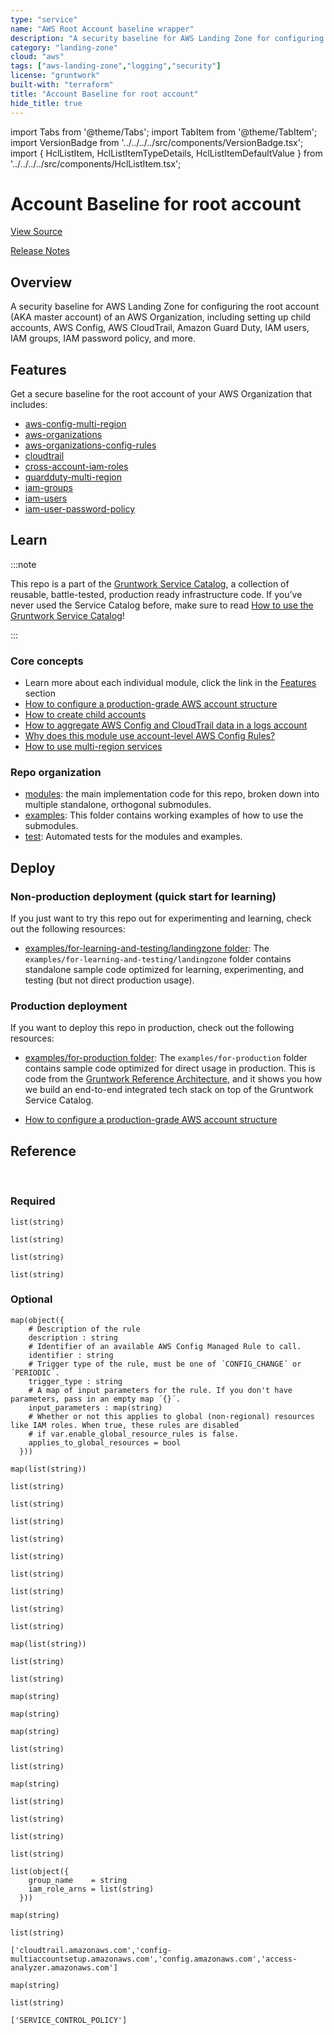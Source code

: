 ```yaml
---
type: "service"
name: "AWS Root Account baseline wrapper"
description: "A security baseline for AWS Landing Zone for configuring the root account (AKA master account) of an AWS Organization, including setting up child accounts, AWS Config, AWS CloudTrail, Amazon Guard Duty, IAM users, IAM groups, IAM password policy, and more."
category: "landing-zone"
cloud: "aws"
tags: ["aws-landing-zone","logging","security"]
license: "gruntwork"
built-with: "terraform"
title: "Account Baseline for root account"
hide_title: true
---
```


import Tabs from '@theme/Tabs';
import TabItem from '@theme/TabItem';
import VersionBadge from '../../../../src/components/VersionBadge.tsx';
import { HclListItem, HclListItemTypeDetails, HclListItemDefaultValue } from '../../../../src/components/HclListItem.tsx';

<VersionBadge version="0.85.0" lastModifiedVersion="0.85.0"/>

# Account Baseline for root account


<a href="https://github.com/gruntwork-io/terraform-aws-service-catalog/tree/master/modules/landingzone/account-baseline-root" className="link-button">View Source</a>

<a href="https://github.com/gruntwork-io/terraform-aws-service-catalog/releases?q=landingzone%2Faccount-baseline-root" className="link-button" title="Release notes for only the service catalog versions which impacted this service.">Release Notes</a>

## Overview

A security baseline for AWS Landing Zone for configuring the root account (AKA master account) of an AWS Organization, including setting up
child accounts, AWS Config, AWS CloudTrail, Amazon Guard Duty, IAM users, IAM groups, IAM password policy, and more.

## Features

Get a secure baseline for the root account of your AWS Organization that includes:

*   [aws-config-multi-region](https://github.com/gruntwork-io/terraform-aws-security/tree/master/modules/aws-config-multi-region)
*   [aws-organizations](https://github.com/gruntwork-io/terraform-aws-security/tree/master/modules/aws-organizations)
*   [aws-organizations-config-rules](https://github.com/gruntwork-io/terraform-aws-security/tree/master/modules/aws-organizations-config-rules)
*   [cloudtrail](https://github.com/gruntwork-io/terraform-aws-security/tree/master/modules/cloudtrail)
*   [cross-account-iam-roles](https://github.com/gruntwork-io/terraform-aws-security/tree/master/modules/cross-account-iam-roles)
*   [guardduty-multi-region](https://github.com/gruntwork-io/terraform-aws-security/tree/master/modules/guardduty-multi-region)
*   [iam-groups](https://github.com/gruntwork-io/terraform-aws-security/tree/master/modules/iam-groups)
*   [iam-users](https://github.com/gruntwork-io/terraform-aws-security/tree/master/modules/iam-users)
*   [iam-user-password-policy](https://github.com/gruntwork-io/terraform-aws-security/tree/master/modules/iam-user-password-policy)

## Learn

:::note

This repo is a part of the [Gruntwork Service Catalog](https://github.com/gruntwork-io/terraform-aws-service-catalog/),
a collection of reusable, battle-tested, production ready infrastructure code.
If you’ve never used the Service Catalog before, make sure to read
[How to use the Gruntwork Service Catalog](https://docs.gruntwork.io/reference/services/intro/overview)!

:::

### Core concepts

*   Learn more about each individual module, click the link in the [Features](#features) section
*   [How to configure a production-grade AWS account structure](https://docs.gruntwork.io/guides/build-it-yourself/landing-zone/)
*   [How to create child accounts](https://github.com/gruntwork-io/terraform-aws-service-catalog/tree/master/core-concepts.md#creating-child-accounts)
*   [How to aggregate AWS Config and CloudTrail data in a logs account](https://github.com/gruntwork-io/terraform-aws-service-catalog/tree/master/core-concepts.md#aggregating-aws-config-and-cloudtrail-data-in-a-logs-account)
*   [Why does this module use account-level AWS Config Rules?](https://github.com/gruntwork-io/terraform-aws-service-catalog/tree/master/core-concepts.md#why-does-this-module-use-account-level-aws-config-rules)
*   [How to use multi-region services](https://github.com/gruntwork-io/terraform-aws-service-catalog/tree/master/core-concepts.md#how-to-use-multi-region-services)

### Repo organization

*   [modules](https://github.com/gruntwork-io/terraform-aws-service-catalog/tree/master/modules): the main implementation code for this repo, broken down into multiple standalone, orthogonal submodules.
*   [examples](https://github.com/gruntwork-io/terraform-aws-service-catalog/tree/master/examples): This folder contains working examples of how to use the submodules.
*   [test](https://github.com/gruntwork-io/terraform-aws-service-catalog/tree/master/test): Automated tests for the modules and examples.

## Deploy

### Non-production deployment (quick start for learning)

If you just want to try this repo out for experimenting and learning, check out the following resources:

*   [examples/for-learning-and-testing/landingzone folder](https://github.com/gruntwork-io/terraform-aws-service-catalog/tree/master/examples/for-learning-and-testing/landingzone): The
    `examples/for-learning-and-testing/landingzone` folder contains standalone sample code optimized for learning,
    experimenting, and testing (but not direct production usage).

### Production deployment

If you want to deploy this repo in production, check out the following resources:

*   [examples/for-production folder](https://github.com/gruntwork-io/terraform-aws-service-catalog/tree/master/examples/for-production): The `examples/for-production` folder contains sample code
    optimized for direct usage in production. This is code from the
    [Gruntwork Reference Architecture](https://gruntwork.io/reference-architecture/), and it shows you how we build an
    end-to-end integrated tech stack on top of the Gruntwork Service Catalog.

*   [How to configure a production-grade AWS account structure](https://docs.gruntwork.io/guides/build-it-yourself/landing-zone/)

## Reference

<Tabs>
<TabItem value="inputs" label="Inputs" default>

<br/>

### Required

<HclListItem name="aws_account_id" description="The AWS Account ID the template should be operated on. This avoids misconfiguration errors caused by environment variables." requirement="required" type="string">
</HclListItem>

<HclListItem name="aws_region" description="The AWS Region to use as the global config recorder and seed region for GuardDuty." requirement="required" type="string">
</HclListItem>

<HclListItem name="child_accounts" description="Map of child accounts to create. The map key is the name of the account and the value is an object containing account configuration variables. See the comments below for what keys and values this object should contain." requirement="required" type="any">
</HclListItem>

<HclListItem name="config_opt_in_regions" description="Creates resources in the specified regions. The best practice is to enable AWS Config in all enabled regions in your AWS account. This variable must NOT be set to null or empty. Otherwise, we won't know which regions to use and authenticate to, and may use some not enabled in your AWS account (e.g., GovCloud, China, etc). To get the list of regions enabled in your AWS account, you can use the AWS CLI: aws ec2 describe-regions." requirement="required" type="list">
<HclListItemTypeDetails>

```hcl
list(string)
```

</HclListItemTypeDetails>
</HclListItem>

<HclListItem name="ebs_opt_in_regions" description="Creates resources in the specified regions. The best practice is to enable EBS Encryption in all enabled regions in your AWS account. This variable must NOT be set to null or empty. Otherwise, we won't know which regions to use and authenticate to, and may use some not enabled in your AWS account (e.g., GovCloud, China, etc). To get the list of regions enabled in your AWS account, you can use the AWS CLI: aws ec2 describe-regions. The value provided for global_recorder_region must be in this list." requirement="required" type="list">
<HclListItemTypeDetails>

```hcl
list(string)
```

</HclListItemTypeDetails>
</HclListItem>

<HclListItem name="guardduty_opt_in_regions" description="Creates resources in the specified regions. The best practice is to enable GuardDuty in all enabled regions in your AWS account. This variable must NOT be set to null or empty. Otherwise, we won't know which regions to use and authenticate to, and may use some not enabled in your AWS account (e.g., GovCloud, China, etc). To get the list of regions enabled in your AWS account, you can use the AWS CLI: aws ec2 describe-regions. The value provided for global_recorder_region must be in this list." requirement="required" type="list">
<HclListItemTypeDetails>

```hcl
list(string)
```

</HclListItemTypeDetails>
</HclListItem>

<HclListItem name="iam_access_analyzer_opt_in_regions" description="Creates resources in the specified regions. The best practice is to enable IAM Access Analyzer in all enabled regions in your AWS account. This variable must NOT be set to null or empty. Otherwise, we won't know which regions to use and authenticate to, and may use some not enabled in your AWS account (e.g., GovCloud, China, etc). To get the list of regions enabled in your AWS account, you can use the AWS CLI: aws ec2 describe-regions. The value provided for global_recorder_region must be in this list." requirement="required" type="list">
<HclListItemTypeDetails>

```hcl
list(string)
```

</HclListItemTypeDetails>
</HclListItem>

<HclListItem name="name_prefix" description="The name used to prefix AWS Config and Cloudtrail resources, including the S3 bucket names and SNS topics used for each." requirement="required" type="string">
</HclListItem>

### Optional

<HclListItem name="additional_config_rules" description="Map of additional managed rules to add. The key is the name of the rule (e.g. ´acm-certificate-expiration-check´) and the value is an object specifying the rule details" requirement="optional" type="map">
<HclListItemTypeDetails>

```hcl
map(object({
    # Description of the rule
    description : string
    # Identifier of an available AWS Config Managed Rule to call.
    identifier : string
    # Trigger type of the rule, must be one of ´CONFIG_CHANGE´ or ´PERIODIC´.
    trigger_type : string
    # A map of input parameters for the rule. If you don't have parameters, pass in an empty map ´{}´.
    input_parameters : map(string)
    # Whether or not this applies to global (non-regional) resources like IAM roles. When true, these rules are disabled
    # if var.enable_global_resource_rules is false.
    applies_to_global_resources = bool
  }))
```

</HclListItemTypeDetails>
<HclListItemDefaultValue defaultValue="{}"/>
</HclListItem>

<HclListItem name="allow_auto_deploy_from_github_actions_for_sources" description="Map of github repositories to the list of branches that are allowed to assume the IAM role. The repository should be encoded as org/repo-name (e.g., gruntwork-io/terrraform-aws-ci). Allows GitHub Actions to assume the auto deploy IAM role using an OpenID Connect Provider for the given repositories. Refer to the docs for github-actions-iam-role for more information. Note that this is mutually exclusive with <a href=#allow_auto_deploy_from_other_account_arns><code>allow_auto_deploy_from_other_account_arns</code></a>. Only used if <a href=#enable_github_actions_access><code>enable_github_actions_access</code></a> is true. " requirement="optional" type="map">
<HclListItemTypeDetails>

```hcl
map(list(string))
```

</HclListItemTypeDetails>
<HclListItemDefaultValue defaultValue="{}"/>
</HclListItem>

<HclListItem name="allow_auto_deploy_from_other_account_arns" description="A list of IAM ARNs from other AWS accounts that will be allowed to assume the auto deploy IAM role that has the permissions in <a href=#auto_deploy_permissions><code>auto_deploy_permissions</code></a>." requirement="optional" type="list">
<HclListItemTypeDetails>

```hcl
list(string)
```

</HclListItemTypeDetails>
<HclListItemDefaultValue defaultValue="[]"/>
</HclListItem>

<HclListItem name="allow_billing_access_from_other_account_arns" description="A list of IAM ARNs from other AWS accounts that will be allowed full (read and write) access to the billing info for this account." requirement="optional" type="list">
<HclListItemTypeDetails>

```hcl
list(string)
```

</HclListItemTypeDetails>
<HclListItemDefaultValue defaultValue="[]"/>
</HclListItem>

<HclListItem name="allow_cloudtrail_access_with_iam" description="If true, an IAM Policy that grants access to CloudTrail will be honored. If false, only the ARNs listed in <a href=#kms_key_user_iam_arns><code>kms_key_user_iam_arns</code></a> will have access to CloudTrail and any IAM Policy grants will be ignored. (true or false)" requirement="optional" type="bool">
<HclListItemDefaultValue defaultValue="true"/>
</HclListItem>

<HclListItem name="allow_dev_access_from_other_account_arns" description="A list of IAM ARNs from other AWS accounts that will be allowed full (read and write) access to the services in this account specified in <a href=#dev_permitted_services><code>dev_permitted_services</code></a>." requirement="optional" type="list">
<HclListItemTypeDetails>

```hcl
list(string)
```

</HclListItemTypeDetails>
<HclListItemDefaultValue defaultValue="[]"/>
</HclListItem>

<HclListItem name="allow_full_access_from_other_account_arns" description="A list of IAM ARNs from other AWS accounts that will be allowed full (read and write) access to this account." requirement="optional" type="list">
<HclListItemTypeDetails>

```hcl
list(string)
```

</HclListItemTypeDetails>
<HclListItemDefaultValue defaultValue="[]"/>
</HclListItem>

<HclListItem name="allow_logs_access_from_other_account_arns" description="A list of IAM ARNs from other AWS accounts that will be allowed read access to the logs in CloudTrail, AWS Config, and CloudWatch for this account. If <a href=#cloudtrail_kms_key_arn><code>cloudtrail_kms_key_arn</code></a> is specified, will also be given permissions to decrypt with the KMS CMK that is used to encrypt CloudTrail logs." requirement="optional" type="list">
<HclListItemTypeDetails>

```hcl
list(string)
```

</HclListItemTypeDetails>
<HclListItemDefaultValue defaultValue="[]"/>
</HclListItem>

<HclListItem name="allow_read_only_access_from_other_account_arns" description="A list of IAM ARNs from other AWS accounts that will be allowed read-only access to this account." requirement="optional" type="list">
<HclListItemTypeDetails>

```hcl
list(string)
```

</HclListItemTypeDetails>
<HclListItemDefaultValue defaultValue="[]"/>
</HclListItem>

<HclListItem name="allow_ssh_grunt_access_from_other_account_arns" description="A list of IAM ARNs from other AWS accounts that will be allowed read access to IAM groups and publish SSH keys. This is used for ssh-grunt." requirement="optional" type="list">
<HclListItemTypeDetails>

```hcl
list(string)
```

</HclListItemTypeDetails>
<HclListItemDefaultValue defaultValue="[]"/>
</HclListItem>

<HclListItem name="allow_support_access_from_other_account_arns" description="A list of IAM ARNs from other AWS accounts that will be allowed access to AWS support for this account." requirement="optional" type="list">
<HclListItemTypeDetails>

```hcl
list(string)
```

</HclListItemTypeDetails>
<HclListItemDefaultValue defaultValue="[]"/>
</HclListItem>

<HclListItem name="auto_deploy_permissions" description="A list of IAM permissions (e.g. ec2:*) that will be added to an IAM Group for doing automated deployments. NOTE: If <a href=#should_create_iam_group_auto_deploy><code>should_create_iam_group_auto_deploy</code></a> is true, the list must have at least one element (e.g. '*')." requirement="optional" type="list">
<HclListItemTypeDetails>

```hcl
list(string)
```

</HclListItemTypeDetails>
<HclListItemDefaultValue defaultValue="[]"/>
</HclListItem>

<HclListItem name="cloudtrail_allow_kms_describe_key_to_external_aws_accounts" description="Whether or not to allow kms:DescribeKey to external AWS accounts with write access to the CloudTrail bucket. This is useful during deployment so that you don't have to pass around the KMS key ARN." requirement="optional" type="bool">
<HclListItemDefaultValue defaultValue="false"/>
</HclListItem>

<HclListItem name="cloudtrail_cloudwatch_logs_group_name" description="Specify the name of the CloudWatch Logs group to publish the CloudTrail logs to. This log group exists in the current account. Set this value to `null` to avoid publishing the trail logs to the logs group. The recommended configuration for CloudTrail is (a) for each child account to aggregate its logs in an S3 bucket in a single central account, such as a logs account and (b) to also store 14 days work of logs in CloudWatch in the child account itself for local debugging." requirement="optional" type="string">
<HclListItemDefaultValue defaultValue="cloudtrail-logs"/>
</HclListItem>

<HclListItem name="cloudtrail_data_logging_enabled" description="If true, logging of data events will be enabled." requirement="optional" type="bool">
<HclListItemDefaultValue defaultValue="false"/>
</HclListItem>

<HclListItem name="cloudtrail_data_logging_include_management_events" description="Specify if you want your event selector to include management events for your trail." requirement="optional" type="bool">
<HclListItemDefaultValue defaultValue="true"/>
</HclListItem>

<HclListItem name="cloudtrail_data_logging_read_write_type" description="Specify if you want your trail to log read-only events, write-only events, or all. Possible values are: ReadOnly, WriteOnly, All." requirement="optional" type="string">
<HclListItemDefaultValue defaultValue="All"/>
</HclListItem>

<HclListItem name="cloudtrail_data_logging_resources" description="Data resources for which to log data events. This should be a map, where each key is a data resource type, and each value is a list of data resource values. Possible values for data resource types are: AWS::S3::Object, AWS::Lambda::Function and AWS::DynamoDB::Table. See the 'data_resource' block within the 'event_selector' block of the 'aws_cloudtrail' resource for context: https://registry.terraform.io/providers/hashicorp/aws/latest/docs/resources/cloudtrail#data_resource." requirement="optional" type="map">
<HclListItemTypeDetails>

```hcl
map(list(string))
```

</HclListItemTypeDetails>
<HclListItemDefaultValue defaultValue="{}"/>
</HclListItem>

<HclListItem name="cloudtrail_enable_key_rotation" description="Whether or not to enable automatic annual rotation of the KMS key. Defaults to true." requirement="optional" type="bool">
<HclListItemDefaultValue defaultValue="true"/>
</HclListItem>

<HclListItem name="cloudtrail_force_destroy" description="If set to true, when you run 'terraform destroy', delete all objects from the bucket so that the bucket can be destroyed without error. Warning: these objects are not recoverable so only use this if you're absolutely sure you want to permanently delete everything!" requirement="optional" type="bool">
<HclListItemDefaultValue defaultValue="false"/>
</HclListItem>

<HclListItem name="cloudtrail_is_organization_trail" description="Specifies whether the trail is an AWS Organizations trail. Organization trails log events for the root account and all member accounts. Can only be created in the organization root account. (true or false)" requirement="optional" type="bool">
<HclListItemDefaultValue defaultValue="false"/>
</HclListItem>

<HclListItem name="cloudtrail_kms_key_administrator_iam_arns" description="All CloudTrail Logs will be encrypted with a KMS Key (a Customer Master Key) that governs access to write API calls older than 7 days and all read API calls. The IAM Users specified in this list will have rights to change who can access this extended log data. Note that if you specify a logs account (by setting is_logs_account = true on one of the accounts in <a href=#child_accounts><code>child_accounts</code></a>), the KMS CMK will be created in that account, and the root of that account will automatically be made an admin of the CMK." requirement="optional" type="list">
<HclListItemTypeDetails>

```hcl
list(string)
```

</HclListItemTypeDetails>
<HclListItemDefaultValue defaultValue="[]"/>
</HclListItem>

<HclListItem name="cloudtrail_kms_key_arn" description="All CloudTrail Logs will be encrypted with a KMS CMK (Customer Master Key) that governs access to write API calls older than 7 days and all read API calls. If that CMK already exists, set this to the ARN of that CMK. Otherwise, set this to null, and a new CMK will be created. If you set is_logs_account to true on one of the accounts in <a href=#child_accounts><code>child_accounts</code></a>, the KMS CMK will be created in that account (this is the recommended approach!)." requirement="optional" type="string">
<HclListItemDefaultValue defaultValue="null"/>
</HclListItem>

<HclListItem name="cloudtrail_kms_key_arn_is_alias" description="If the kms_key_arn provided is an alias or alias ARN, then this must be set to true so that the module will exchange the alias for a CMK ARN. Setting this to true and using aliases requires <a href=#cloudtrail_allow_kms_describe_key_to_external_aws_accounts><code>cloudtrail_allow_kms_describe_key_to_external_aws_accounts</code></a> to also be true for multi-account scenarios." requirement="optional" type="bool">
<HclListItemDefaultValue defaultValue="false"/>
</HclListItem>

<HclListItem name="cloudtrail_kms_key_user_iam_arns" description="All CloudTrail Logs will be encrypted with a KMS Key (a Customer Master Key) that governs access to write API calls older than 7 days and all read API calls. The IAM Users specified in this list will have read-only access to this extended log data." requirement="optional" type="list">
<HclListItemTypeDetails>

```hcl
list(string)
```

</HclListItemTypeDetails>
<HclListItemDefaultValue defaultValue="[]"/>
</HclListItem>

<HclListItem name="cloudtrail_num_days_after_which_archive_log_data" description="After this number of days, log files should be transitioned from S3 to Glacier. Enter 0 to never archive log data." requirement="optional" type="number">
<HclListItemDefaultValue defaultValue="30"/>
</HclListItem>

<HclListItem name="cloudtrail_num_days_after_which_delete_log_data" description="After this number of days, log files should be deleted from S3. Enter 0 to never delete log data." requirement="optional" type="number">
<HclListItemDefaultValue defaultValue="365"/>
</HclListItem>

<HclListItem name="cloudtrail_num_days_to_retain_cloudwatch_logs" description="After this number of days, logs stored in CloudWatch will be deleted. Possible values are: 1, 3, 5, 7, 14, 30, 60, 90, 120, 150, 180, 365, 400, 545, 731, 1827, 3653, and 0 (default). When set to 0, logs will be retained indefinitely." requirement="optional" type="number">
<HclListItemDefaultValue defaultValue="0"/>
</HclListItem>

<HclListItem name="cloudtrail_organization_id" description="The ID of the organization. Required only if an organization wide CloudTrail is being setup and `create_organization` is set to false. The organization ID is required to ensure that the entire organization is whitelisted in the CloudTrail bucket write policy." requirement="optional" type="string">
<HclListItemDefaultValue defaultValue="null"/>
</HclListItem>

<HclListItem name="cloudtrail_s3_bucket_name" description="The name of the S3 Bucket where CloudTrail logs will be stored. This could be a bucket in this AWS account or the name of a bucket in another AWS account where CloudTrail logs should be sent. If you set is_logs_account on one of the accounts in <a href=#child_accounts><code>child_accounts</code></a>, the S3 bucket will be created in that account (this is the recommended approach!)." requirement="optional" type="string">
<HclListItemDefaultValue defaultValue="null"/>
</HclListItem>

<HclListItem name="cloudtrail_s3_mfa_delete" description="Enable MFA delete for either 'Change the versioning state of your bucket' or 'Permanently delete an object version'. This setting only applies to the bucket used to storage Cloudtrail data. This cannot be used to toggle this setting but is available to allow managed buckets to reflect the state in AWS.  For instructions on how to enable MFA Delete, check out the README from the terraform-aws-security/private-s3-bucket module." requirement="optional" type="bool">
<HclListItemDefaultValue defaultValue="false"/>
</HclListItem>

<HclListItem name="cloudtrail_should_create_s3_bucket" description="If true, create an S3 bucket of name <a href=#cloudtrail_s3_bucket_name><code>cloudtrail_s3_bucket_name</code></a> for CloudTrail logs, either in the logs account—the account in <a href=#child_accounts><code>child_accounts</code></a> that has is_logs_account set to true (this is the recommended approach!)—or in this account if none of the child accounts are marked as a logs account. If false, assume <a href=#cloudtrail_s3_bucket_name><code>cloudtrail_s3_bucket_name</code></a> is an S3 bucket that already exists. We recommend setting this to true and setting is_logs_account to true on one of the accounts in <a href=#child_accounts><code>child_accounts</code></a> to use that account as a logs account where you aggregate all your CloudTrail data. In case you want to disable the CloudTrail module and the S3 bucket, you need to set both <a href=#enable_cloudtrail><code>enable_cloudtrail</code></a> and cloudtrail_should_create_s3_bucket to false." requirement="optional" type="bool">
<HclListItemDefaultValue defaultValue="true"/>
</HclListItem>

<HclListItem name="cloudtrail_tags" description="Tags to apply to the CloudTrail resources." requirement="optional" type="map">
<HclListItemTypeDetails>

```hcl
map(string)
```

</HclListItemTypeDetails>
<HclListItemDefaultValue defaultValue="{}"/>
</HclListItem>

<HclListItem name="config_aggregate_config_data_in_external_account" description="Set to true to send the AWS Config data to another account (e.g., a logs account) for aggregation purposes. You must set the ID of that other account via the config_central_account_id variable. Note that if one of the accounts in <a href=#child_accounts><code>child_accounts</code></a> has is_logs_account set to true (this is the approach we recommended!), this variable will be assumed to be true, so you don't have to pass any value for it.  This redundant variable has to exist because Terraform does not allow computed data in count and for_each parameters and <a href=#config_central_account_id><code>config_central_account_id</code></a> may be computed if its the ID of a newly-created AWS account." requirement="optional" type="bool">
<HclListItemDefaultValue defaultValue="false"/>
</HclListItem>

<HclListItem name="config_central_account_id" description="If the S3 bucket and SNS topics used for AWS Config live in a different AWS account, set this variable to the ID of that account. If the S3 bucket and SNS topics live in this account, set this variable to an empty string. Note that if one of the accounts in <a href=#child_accounts><code>child_accounts</code></a> has is_logs_account set to true (this is the approach we recommended!), that account's ID will be used automatically, and you can leave this variable null." requirement="optional" type="string">
<HclListItemDefaultValue defaultValue=""/>
</HclListItem>

<HclListItem name="config_create_account_rules" description="Set to true to create account-level AWS Config rules directly in this account. Set false to create org-level rules that apply to this account and all child accounts. We recommend setting this to true to use account-level rules because org-level rules create a chicken-and-egg problem with creating new accounts (see this module's README for details)." requirement="optional" type="bool">
<HclListItemDefaultValue defaultValue="true"/>
</HclListItem>

<HclListItem name="config_delivery_channel_kms_key_arn" description="Optional KMS key to use for encrypting S3 objects on the AWS Config delivery channel for an externally managed S3 bucket. This must belong to the same region as the destination S3 bucket. If null, AWS Config will default to encrypting the delivered data with AES-256 encryption. Only used if <a href=#should_create_s3_bucket><code>should_create_s3_bucket</code></a> is false - otherwise, <a href=#config_s3_bucket_kms_key_arn><code>config_s3_bucket_kms_key_arn</code></a> is used." requirement="optional" type="string">
<HclListItemDefaultValue defaultValue="null"/>
</HclListItem>

<HclListItem name="config_force_destroy" description="If set to true, when you run 'terraform destroy', delete all objects from the bucket so that the bucket can be destroyed without error. Warning: these objects are not recoverable so only use this if you're absolutely sure you want to permanently delete everything!" requirement="optional" type="bool">
<HclListItemDefaultValue defaultValue="false"/>
</HclListItem>

<HclListItem name="config_num_days_after_which_archive_log_data" description="After this number of days, log files should be transitioned from S3 to Glacier. Enter 0 to never archive log data." requirement="optional" type="number">
<HclListItemDefaultValue defaultValue="365"/>
</HclListItem>

<HclListItem name="config_num_days_after_which_delete_log_data" description="After this number of days, log files should be deleted from S3. Enter 0 to never delete log data." requirement="optional" type="number">
<HclListItemDefaultValue defaultValue="730"/>
</HclListItem>

<HclListItem name="config_s3_bucket_kms_key_arn" description="Optional KMS key (in logs account) to use for encrypting S3 objects on the AWS Config bucket, when the S3 bucket is created within this module (<a href=#config_should_create_s3_bucket><code>config_should_create_s3_bucket</code></a> is true). For encrypting S3 objects on delivery for an externally managed S3 bucket, refer to the <a href=#config_delivery_channel_kms_key_arn><code>config_delivery_channel_kms_key_arn</code></a> input variable. If null, data in S3 will be encrypted using the default aws/s3 key. If provided, the key policy of the provided key must permit the IAM role used by AWS Config. See https://docs.aws.amazon.com/sns/latest/dg/sns-key-management.html. Note that the KMS key must reside in the global recorder region (as configured by <a href=#aws_region><code>aws_region</code></a>)." requirement="optional" type="string">
<HclListItemDefaultValue defaultValue="null"/>
</HclListItem>

<HclListItem name="config_s3_bucket_name" description="The name of the S3 Bucket where Config items will be stored. This could be a bucket in this AWS account or the name of a bucket in another AWS account where Config items should be sent. If you set is_logs_account to true on one of the accounts in <a href=#child_accounts><code>child_accounts</code></a>, the S3 bucket will be created in that account (this is the recommended approach!)." requirement="optional" type="string">
<HclListItemDefaultValue defaultValue="null"/>
</HclListItem>

<HclListItem name="config_s3_mfa_delete" description="Enable MFA delete for either 'Change the versioning state of your bucket' or 'Permanently delete an object version'. This setting only applies to the bucket used to storage AWS Config data. This cannot be used to toggle this setting but is available to allow managed buckets to reflect the state in AWS. For instructions on how to enable MFA Delete, check out the README from the terraform-aws-security/private-s3-bucket module." requirement="optional" type="bool">
<HclListItemDefaultValue defaultValue="false"/>
</HclListItem>

<HclListItem name="config_should_create_s3_bucket" description="If true, create an S3 bucket of name <a href=#config_s3_bucket_name><code>config_s3_bucket_name</code></a> for AWS Config data, either in the logs account—the account in <a href=#child_accounts><code>child_accounts</code></a> that has is_logs_account set to true (this is the recommended approach!)—or in this account if none of the child accounts are marked as a logs account. If false, assume <a href=#config_s3_bucket_name><code>config_s3_bucket_name</code></a> is an S3 bucket that already exists. We recommend setting this to true and setting is_logs_account to true on one of the accounts in <a href=#child_accounts><code>child_accounts</code></a> to use that account as a logs account where you aggregate all your AWS Config data. In case you want to disable the AWS Config module and the S3 bucket, you need to set both <a href=#enable_config><code>enable_config</code></a> and config_should_create_s3_bucket to false." requirement="optional" type="bool">
<HclListItemDefaultValue defaultValue="true"/>
</HclListItem>

<HclListItem name="config_should_create_sns_topic" description="Set to true to create an SNS topic in this account for sending AWS Config notifications. Set to false to assume the topic specified in <a href=#config_sns_topic_name><code>config_sns_topic_name</code></a> already exists in another AWS account (e.g the logs account)." requirement="optional" type="bool">
<HclListItemDefaultValue defaultValue="false"/>
</HclListItem>

<HclListItem name="config_sns_topic_kms_key_region_map" description="Optional KMS key to use for each region for configuring default encryption for the SNS topic (encoded as a map from region - e.g. us-east-1 - to ARN of KMS key). If null or the region key is missing, encryption will not be configured for the SNS topic in that region." requirement="optional" type="map">
<HclListItemTypeDetails>

```hcl
map(string)
```

</HclListItemTypeDetails>
<HclListItemDefaultValue defaultValue="null"/>
</HclListItem>

<HclListItem name="config_sns_topic_name" description="The name of the SNS Topic in where AWS Config notifications will be sent. Can be in the same account or in another account." requirement="optional" type="string">
<HclListItemDefaultValue defaultValue="ConfigTopic"/>
</HclListItem>

<HclListItem name="config_tags" description="A map of tags to apply to the S3 Bucket. The key is the tag name and the value is the tag value." requirement="optional" type="map">
<HclListItemTypeDetails>

```hcl
map(string)
```

</HclListItemTypeDetails>
<HclListItemDefaultValue defaultValue="{}"/>
</HclListItem>

<HclListItem name="configrules_excluded_accounts" description="List of AWS account identifiers to exclude from org-level Config rules. Only used if <a href=#config_create_account_rules><code>config_create_account_rules</code></a> is false (not recommended)." requirement="optional" type="list">
<HclListItemTypeDetails>

```hcl
list(string)
```

</HclListItemTypeDetails>
<HclListItemDefaultValue defaultValue="[]"/>
</HclListItem>

<HclListItem name="configrules_maximum_execution_frequency" description="The maximum frequency with which AWS Config runs evaluations for the ´PERIODIC´ rules. See https://www.terraform.io/docs/providers/aws/r/config_organization_managed_rule.html#maximum_execution_frequency" requirement="optional" type="string">
<HclListItemDefaultValue defaultValue="TwentyFour_Hours"/>
</HclListItem>

<HclListItem name="create_organization" description="Set to true to create/configure AWS Organizations for the first time in this account. If you already configured AWS Organizations in your account, set this to false; alternatively, you could set it to true and run 'terraform import' to import you existing Organization." requirement="optional" type="bool">
<HclListItemDefaultValue defaultValue="true"/>
</HclListItem>

<HclListItem name="cross_account_access_all_group_name" description="The name of the IAM group that will grant access to all external AWS accounts in <a href=#iam_groups_for_cross_account_access><code>iam_groups_for_cross_account_access</code></a>." requirement="optional" type="string">
<HclListItemDefaultValue defaultValue="_all-accounts"/>
</HclListItem>

<HclListItem name="dev_permitted_services" description="A list of AWS services for which the developers from the accounts in <a href=#allow_dev_access_from_other_account_arns><code>allow_dev_access_from_other_account_arns</code></a> will receive full permissions. See https://goo.gl/ZyoHlz to find the IAM Service name. For example, to grant developers access only to EC2 and Amazon Machine Learning, use the value ['ec2','machinelearning']. Do NOT add iam to the list of services, or that will grant Developers de facto admin access." requirement="optional" type="list">
<HclListItemTypeDetails>

```hcl
list(string)
```

</HclListItemTypeDetails>
<HclListItemDefaultValue defaultValue="[]"/>
</HclListItem>

<HclListItem name="ebs_enable_encryption" description="If set to true (default), all new EBS volumes will have encryption enabled by default" requirement="optional" type="bool">
<HclListItemDefaultValue defaultValue="true"/>
</HclListItem>

<HclListItem name="ebs_kms_key_arns" description="Optional map of region names to KMS keys to use for EBS volume encryption when <a href=#ebs_use_existing_kms_keys><code>ebs_use_existing_kms_keys</code></a> is enabled." requirement="optional" type="map">
<HclListItemTypeDetails>

```hcl
map(string)
```

</HclListItemTypeDetails>
<HclListItemDefaultValue defaultValue="{}"/>
</HclListItem>

<HclListItem name="ebs_use_existing_kms_keys" description="If set to true, the KMS Customer Managed Keys (CMK) specified in <a href=#ebs_kms_key_arns><code>ebs_kms_key_arns</code></a> will be set as the default for EBS encryption. When false (default), the AWS-managed aws/ebs key will be used." requirement="optional" type="bool">
<HclListItemDefaultValue defaultValue="false"/>
</HclListItem>

<HclListItem name="enable_cloudtrail" description="Set to true to enable CloudTrail in the root account. Set to false to disable CloudTrail (note: all other CloudTrail variables will be ignored). In case you want to disable the CloudTrail module and the S3 bucket, you need to set both <a href=#enable_cloudtrail><code>enable_cloudtrail</code></a> and cloudtrail_should_create_s3_bucket to false." requirement="optional" type="bool">
<HclListItemDefaultValue defaultValue="true"/>
</HclListItem>

<HclListItem name="enable_cloudtrail_s3_server_access_logging" description="Enables S3 server access logging which sends detailed records for the requests that are made to the bucket. Defaults to false." requirement="optional" type="bool">
<HclListItemDefaultValue defaultValue="false"/>
</HclListItem>

<HclListItem name="enable_config" description="Set to true to enable AWS Config in the root account. Set to false to disable AWS Config (note: all other AWS config variables will be ignored). In case you want to disable the CloudTrail module and the S3 bucket, you need to set both <a href=#enable_cloudtrail><code>enable_cloudtrail</code></a> and cloudtrail_should_create_s3_bucket to false." requirement="optional" type="bool">
<HclListItemDefaultValue defaultValue="true"/>
</HclListItem>

<HclListItem name="enable_encrypted_volumes" description="Checks whether the EBS volumes that are in an attached state are encrypted." requirement="optional" type="bool">
<HclListItemDefaultValue defaultValue="true"/>
</HclListItem>

<HclListItem name="enable_github_actions_access" description="When true, create an Open ID Connect Provider that GitHub actions can use to assume IAM roles in the account. Refer to https://docs.github.com/en/actions/deployment/security-hardening-your-deployments/configuring-openid-connect-in-amazon-web-services for more information." requirement="optional" type="bool">
<HclListItemDefaultValue defaultValue="false"/>
</HclListItem>

<HclListItem name="enable_iam_access_analyzer" description="A feature flag to enable or disable this module." requirement="optional" type="bool">
<HclListItemDefaultValue defaultValue="false"/>
</HclListItem>

<HclListItem name="enable_iam_cross_account_roles" description="A feature flag to enable or disable this module." requirement="optional" type="bool">
<HclListItemDefaultValue defaultValue="true"/>
</HclListItem>

<HclListItem name="enable_iam_groups" description="A feature flag to enable or disable this module." requirement="optional" type="bool">
<HclListItemDefaultValue defaultValue="true"/>
</HclListItem>

<HclListItem name="enable_iam_password_policy" description="Checks whether the account password policy for IAM users meets the specified requirements." requirement="optional" type="bool">
<HclListItemDefaultValue defaultValue="true"/>
</HclListItem>

<HclListItem name="enable_insecure_sg_rules" description="Checks whether the security group with 0.0.0.0/0 of any Amazon Virtual Private Cloud (Amazon VPC) allows only specific inbound TCP or UDP traffic." requirement="optional" type="bool">
<HclListItemDefaultValue defaultValue="true"/>
</HclListItem>

<HclListItem name="enable_rds_storage_encrypted" description="Checks whether storage encryption is enabled for your RDS DB instances." requirement="optional" type="bool">
<HclListItemDefaultValue defaultValue="true"/>
</HclListItem>

<HclListItem name="enable_root_account_mfa" description="Checks whether users of your AWS account require a multi-factor authentication (MFA) device to sign in with root credentials." requirement="optional" type="bool">
<HclListItemDefaultValue defaultValue="true"/>
</HclListItem>

<HclListItem name="enable_s3_bucket_public_read_prohibited" description="Checks that your Amazon S3 buckets do not allow public read access." requirement="optional" type="bool">
<HclListItemDefaultValue defaultValue="true"/>
</HclListItem>

<HclListItem name="enable_s3_bucket_public_write_prohibited" description="Checks that your Amazon S3 buckets do not allow public write access." requirement="optional" type="bool">
<HclListItemDefaultValue defaultValue="true"/>
</HclListItem>

<HclListItem name="encrypted_volumes_kms_id" description="ID or ARN of the KMS key that is used to encrypt the volume. Used for configuring the encrypted volumes config rule." requirement="optional" type="string">
<HclListItemDefaultValue defaultValue="null"/>
</HclListItem>

<HclListItem name="force_destroy_users" description="When destroying this user, destroy even if it has non-Terraform-managed IAM access keys, login profile, or MFA devices. Without force_destroy a user with non-Terraform-managed access keys and login profile will fail to be destroyed." requirement="optional" type="bool">
<HclListItemDefaultValue defaultValue="false"/>
</HclListItem>

<HclListItem name="github_actions_openid_connect_provider_thumbprint_list" description="When set, use the statically provided hardcoded list of thumbprints rather than looking it up dynamically. This is useful if you want to trade reliability of the OpenID Connect Provider across certificate renewals with a static list that is obtained using a trustworthy mechanism, to mitigate potential damage from a domain hijacking attack on GitHub domains." requirement="optional" type="list">
<HclListItemTypeDetails>

```hcl
list(string)
```

</HclListItemTypeDetails>
<HclListItemDefaultValue defaultValue="null"/>
</HclListItem>

<HclListItem name="guardduty_cloudwatch_event_rule_name" description="Name of the Cloudwatch event rules." requirement="optional" type="string">
<HclListItemDefaultValue defaultValue="guardduty-finding-events"/>
</HclListItem>

<HclListItem name="guardduty_finding_publishing_frequency" description="Specifies the frequency of notifications sent for subsequent finding occurrences. If the detector is a GuardDuty member account, the value is determined by the GuardDuty master account and cannot be modified, otherwise defaults to SIX_HOURS. For standalone and GuardDuty master accounts, it must be configured in Terraform to enable drift detection. Valid values for standalone and master accounts: FIFTEEN_MINUTES, ONE_HOUR, SIX_HOURS." requirement="optional" type="string">
<HclListItemDefaultValue defaultValue="null"/>
</HclListItem>

<HclListItem name="guardduty_findings_sns_topic_name" description="Specifies a name for the created SNS topics where findings are published. publish_findings_to_sns must be set to true." requirement="optional" type="string">
<HclListItemDefaultValue defaultValue="guardduty-findings"/>
</HclListItem>

<HclListItem name="guardduty_publish_findings_to_sns" description="Send GuardDuty findings to SNS topics specified by findings_sns_topic_name." requirement="optional" type="bool">
<HclListItemDefaultValue defaultValue="false"/>
</HclListItem>

<HclListItem name="iam_access_analyzer_name" description="The name of the IAM Access Analyzer module" requirement="optional" type="string">
<HclListItemDefaultValue defaultValue="baseline_root-iam_access_analyzer"/>
</HclListItem>

<HclListItem name="iam_access_analyzer_type" description="If set to ORGANIZATION, the analyzer will be scanning the current organization and any policies that refer to linked resources such as S3, IAM, Lambda and SQS policies." requirement="optional" type="string">
<HclListItemDefaultValue defaultValue="ORGANIZATION"/>
</HclListItem>

<HclListItem name="iam_group_developers_permitted_services" description="A list of AWS services for which the developers IAM Group will receive full permissions. See https://goo.gl/ZyoHlz to find the IAM Service name. For example, to grant developers access only to EC2 and Amazon Machine Learning, use the value ['ec2','machinelearning']. Do NOT add iam to the list of services, or that will grant Developers de facto admin access. If you need to grant iam privileges, just grant the user Full Access." requirement="optional" type="list">
<HclListItemTypeDetails>

```hcl
list(string)
```

</HclListItemTypeDetails>
<HclListItemDefaultValue defaultValue="[]"/>
</HclListItem>

<HclListItem name="iam_group_names_ssh_grunt_sudo_users" description="The list of names to be used for the IAM Group that enables its members to SSH as a sudo user into any server configured with the ssh-grunt Gruntwork module. Pass in multiple to configure multiple different IAM groups to control different groupings of access at the server level. Pass in empty list to disable creation of the IAM groups." requirement="optional" type="list">
<HclListItemTypeDetails>

```hcl
list(string)
```

</HclListItemTypeDetails>
<HclListItemDefaultValue defaultValue="[]"/>
</HclListItem>

<HclListItem name="iam_group_names_ssh_grunt_users" description="The name to be used for the IAM Group that enables its members to SSH as a non-sudo user into any server configured with the ssh-grunt Gruntwork module. Pass in multiple to configure multiple different IAM groups to control different groupings of access at the server level. Pass in empty list to disable creation of the IAM groups." requirement="optional" type="list">
<HclListItemTypeDetails>

```hcl
list(string)
```

</HclListItemTypeDetails>
<HclListItemDefaultValue defaultValue="[]"/>
</HclListItem>

<HclListItem name="iam_groups_for_cross_account_access" description="This variable is used to create groups that allow IAM users to assume roles in your other AWS accounts. It should be a list of objects, where each object has the fields 'group_name', which will be used as the name of the IAM group, and 'iam_role_arns', which is a list of ARNs of IAM Roles that you can assume when part of that group. For each entry in the list of objects, we will create an IAM group that allows users to assume the given IAM role(s) in the other AWS account. This allows you to define all your IAM users in one account (e.g. the users account) and to grant them access to certain IAM roles in other accounts (e.g. the stage, prod, audit accounts)." requirement="optional" type="list">
<HclListItemTypeDetails>

```hcl
list(object({
    group_name    = string
    iam_role_arns = list(string)
  }))
```

</HclListItemTypeDetails>
<HclListItemDefaultValue defaultValue="[]"/>
</HclListItem>

<HclListItem name="iam_password_policy_allow_users_to_change_password" description="Allow users to change their own password." requirement="optional" type="bool">
<HclListItemDefaultValue defaultValue="true"/>
</HclListItem>

<HclListItem name="iam_password_policy_hard_expiry" description="Password expiration requires administrator reset." requirement="optional" type="bool">
<HclListItemDefaultValue defaultValue="true"/>
</HclListItem>

<HclListItem name="iam_password_policy_max_password_age" description="Number of days before password expiration." requirement="optional" type="number">
<HclListItemDefaultValue defaultValue="30"/>
</HclListItem>

<HclListItem name="iam_password_policy_minimum_password_length" description="Password minimum length." requirement="optional" type="number">
<HclListItemDefaultValue defaultValue="16"/>
</HclListItem>

<HclListItem name="iam_password_policy_password_reuse_prevention" description="Number of passwords before allowing reuse." requirement="optional" type="number">
<HclListItemDefaultValue defaultValue="5"/>
</HclListItem>

<HclListItem name="iam_password_policy_require_lowercase_characters" description="Require at least one lowercase character in password." requirement="optional" type="bool">
<HclListItemDefaultValue defaultValue="true"/>
</HclListItem>

<HclListItem name="iam_password_policy_require_numbers" description="Require at least one number in password." requirement="optional" type="bool">
<HclListItemDefaultValue defaultValue="true"/>
</HclListItem>

<HclListItem name="iam_password_policy_require_symbols" description="Require at least one symbol in password." requirement="optional" type="bool">
<HclListItemDefaultValue defaultValue="true"/>
</HclListItem>

<HclListItem name="iam_password_policy_require_uppercase_characters" description="Require at least one uppercase character in password." requirement="optional" type="bool">
<HclListItemDefaultValue defaultValue="true"/>
</HclListItem>

<HclListItem name="iam_role_tags" description="The tags to apply to all the IAM role resources." requirement="optional" type="map">
<HclListItemTypeDetails>

```hcl
map(string)
```

</HclListItemTypeDetails>
<HclListItemDefaultValue defaultValue="{}"/>
</HclListItem>

<HclListItem name="insecure_sg_rules_authorized_tcp_ports" description="Comma-separated list of TCP ports authorized to be open to 0.0.0.0/0. Ranges are defined by a dash; for example, '443,1020-1025'." requirement="optional" type="string">
<HclListItemDefaultValue defaultValue="443"/>
</HclListItem>

<HclListItem name="insecure_sg_rules_authorized_udp_ports" description="Comma-separated list of UDP ports authorized to be open to 0.0.0.0/0. Ranges are defined by a dash; for example, '500,1020-1025'." requirement="optional" type="string">
<HclListItemDefaultValue defaultValue="null"/>
</HclListItem>

<HclListItem name="is_multi_region_trail" description="Specifies whether CloudTrail will log only API calls in the current region or in all regions. (true or false)" requirement="optional" type="bool">
<HclListItemDefaultValue defaultValue="true"/>
</HclListItem>

<HclListItem name="organizations_aws_service_access_principals" description="List of AWS service principal names for which you want to enable integration with your organization. Must have `organizations_feature_set` set to ALL. See https://docs.aws.amazon.com/organizations/latest/userguide/orgs_integrate_services.html" requirement="optional" type="list">
<HclListItemTypeDetails>

```hcl
list(string)
```

</HclListItemTypeDetails>
<HclListItemDefaultValue>

```hcl
['cloudtrail.amazonaws.com','config-multiaccountsetup.amazonaws.com','config.amazonaws.com','access-analyzer.amazonaws.com']
```

</HclListItemDefaultValue>
</HclListItem>

<HclListItem name="organizations_default_iam_user_access_to_billing" description="If set to ALLOW, the new account enables IAM users to access account billing information if they have the required permissions. If set to DENY, then only the root user of the new account can access account billing information." requirement="optional" type="string">
<HclListItemDefaultValue defaultValue="ALLOW"/>
</HclListItem>

<HclListItem name="organizations_default_role_name" description="The name of an IAM role that Organizations automatically preconfigures in the new member account. This role trusts the master account, allowing users in the master account to assume the role, as permitted by the master account administrator." requirement="optional" type="string">
<HclListItemDefaultValue defaultValue="OrganizationAccountAccessRole"/>
</HclListItem>

<HclListItem name="organizations_default_tags" description="Default tags to add to accounts. Will be appended to ´child_account.*.tags´" requirement="optional" type="map">
<HclListItemTypeDetails>

```hcl
map(string)
```

</HclListItemTypeDetails>
<HclListItemDefaultValue defaultValue="{}"/>
</HclListItem>

<HclListItem name="organizations_enabled_policy_types" description="List of Organizations policy types to enable in the Organization Root. See https://docs.aws.amazon.com/organizations/latest/APIReference/API_EnablePolicyType.html" requirement="optional" type="list">
<HclListItemTypeDetails>

```hcl
list(string)
```

</HclListItemTypeDetails>
<HclListItemDefaultValue>

```hcl
['SERVICE_CONTROL_POLICY']
```

</HclListItemDefaultValue>
</HclListItem>

<HclListItem name="organizations_feature_set" description="Specify `ALL` or `CONSOLIDATED_BILLING`." requirement="optional" type="string">
<HclListItemDefaultValue defaultValue="ALL"/>
</HclListItem>

<HclListItem name="password_reset_required" description="Force the user to reset their password on initial login. Only used for users with create_login_profile set to true." requirement="optional" type="bool">
<HclListItemDefaultValue defaultValue="true"/>
</HclListItem>

<HclListItem name="rds_storage_encrypted_kms_id" description="KMS key ID or ARN used to encrypt the storage. Used for configuring the RDS storage encryption config rule." requirement="optional" type="string">
<HclListItemDefaultValue defaultValue="null"/>
</HclListItem>

<HclListItem name="should_create_iam_group_auto_deploy" description="Should we create the IAM Group for auto-deploy? Allows automated deployment by granting the permissions specified in <a href=#auto_deploy_permissions><code>auto_deploy_permissions</code></a>. (true or false)" requirement="optional" type="bool">
<HclListItemDefaultValue defaultValue="false"/>
</HclListItem>

<HclListItem name="should_create_iam_group_billing" description="Should we create the IAM Group for billing? Allows read-write access to billing features only. (true or false)" requirement="optional" type="bool">
<HclListItemDefaultValue defaultValue="true"/>
</HclListItem>

<HclListItem name="should_create_iam_group_developers" description="Should we create the IAM Group for developers? The permissions of that group are specified via <a href=#iam_group_developers_permitted_services><code>iam_group_developers_permitted_services</code></a>. (true or false)" requirement="optional" type="bool">
<HclListItemDefaultValue defaultValue="false"/>
</HclListItem>

<HclListItem name="should_create_iam_group_full_access" description="Should we create the IAM Group for full access? Allows full access to all AWS resources. (true or false)" requirement="optional" type="bool">
<HclListItemDefaultValue defaultValue="true"/>
</HclListItem>

<HclListItem name="should_create_iam_group_houston_cli_users" description="Should we create the IAM Group for houston CLI users? Allows users to use the houston CLI for managing and deploying services." requirement="optional" type="bool">
<HclListItemDefaultValue defaultValue="false"/>
</HclListItem>

<HclListItem name="should_create_iam_group_logs" description="Should we create the IAM Group for logs? Allows read access to logs in CloudTrail, AWS Config, and CloudWatch. If <a href=#cloudtrail_kms_key_arn><code>cloudtrail_kms_key_arn</code></a> is specified, will also be given permissions to decrypt with the KMS CMK that is used to encrypt CloudTrail logs. (true or false)" requirement="optional" type="bool">
<HclListItemDefaultValue defaultValue="false"/>
</HclListItem>

<HclListItem name="should_create_iam_group_read_only" description="Should we create the IAM Group for read-only? Allows read-only access to all AWS resources. (true or false)" requirement="optional" type="bool">
<HclListItemDefaultValue defaultValue="false"/>
</HclListItem>

<HclListItem name="should_create_iam_group_support" description="Should we create the IAM Group for support? Allows access to AWS support. (true or false)" requirement="optional" type="bool">
<HclListItemDefaultValue defaultValue="true"/>
</HclListItem>

<HclListItem name="should_create_iam_group_use_existing_iam_roles" description="Should we create the IAM Group for use-existing-iam-roles? Allow launching AWS resources with existing IAM Roles, but no ability to create new IAM Roles. (true or false)" requirement="optional" type="bool">
<HclListItemDefaultValue defaultValue="false"/>
</HclListItem>

<HclListItem name="should_create_iam_group_user_self_mgmt" description="Should we create the IAM Group for user self-management? Allows users to manage their own IAM user accounts, but not other IAM users. (true or false)" requirement="optional" type="bool">
<HclListItemDefaultValue defaultValue="false"/>
</HclListItem>

<HclListItem name="should_require_mfa" description="Should we require that all IAM Users use Multi-Factor Authentication for both AWS API calls and the AWS Web Console? (true or false)" requirement="optional" type="bool">
<HclListItemDefaultValue defaultValue="true"/>
</HclListItem>

<HclListItem name="users" description="A map of users to create. The keys are the user names and the values are an object with the optional keys 'groups' (a list of IAM groups to add the user to), 'tags' (a map of tags to apply to the user), 'pgp_key' (either a base-64 encoded PGP public key, or a keybase username in the form keybase:username, used to encrypt the user's credentials; required if create_login_profile or create_access_keys is true), 'create_login_profile' (if set to true, create a password to login to the AWS Web Console), 'create_access_keys' (if set to true, create access keys for the user), 'path' (the path), and 'permissions_boundary' (the ARN of the policy that is used to set the permissions boundary for the user)." requirement="optional" type="any">
<HclListItemDefaultValue defaultValue="{}"/>
</HclListItem>

</TabItem>
<TabItem value="outputs" label="Outputs">

<br/>

<HclListItem name="allow_auto_deploy_access_from_other_accounts_iam_role_arn">
</HclListItem>

<HclListItem name="allow_auto_deploy_access_from_other_accounts_iam_role_id">
</HclListItem>

<HclListItem name="allow_billing_access_from_other_accounts_iam_role_arn">
</HclListItem>

<HclListItem name="allow_billing_access_from_other_accounts_iam_role_id">
</HclListItem>

<HclListItem name="allow_billing_access_sign_in_url">
</HclListItem>

<HclListItem name="allow_dev_access_from_other_accounts_iam_role_arn">
</HclListItem>

<HclListItem name="allow_dev_access_from_other_accounts_iam_role_id">
</HclListItem>

<HclListItem name="allow_dev_access_sign_in_url">
</HclListItem>

<HclListItem name="allow_full_access_from_other_accounts_iam_role_arn">
</HclListItem>

<HclListItem name="allow_full_access_from_other_accounts_iam_role_id">
</HclListItem>

<HclListItem name="allow_full_access_sign_in_url">
</HclListItem>

<HclListItem name="allow_houston_cli_access_from_other_accounts_iam_role_arn">
</HclListItem>

<HclListItem name="allow_houston_cli_access_from_other_accounts_iam_role_id">
</HclListItem>

<HclListItem name="allow_iam_admin_access_from_other_accounts_iam_role_arn">
</HclListItem>

<HclListItem name="allow_iam_admin_access_from_other_accounts_iam_role_id">
</HclListItem>

<HclListItem name="allow_iam_admin_access_sign_in_url">
</HclListItem>

<HclListItem name="allow_logs_access_from_other_accounts_iam_role_arn">
</HclListItem>

<HclListItem name="allow_logs_access_from_other_accounts_iam_role_id">
</HclListItem>

<HclListItem name="allow_logs_access_sign_in_url">
</HclListItem>

<HclListItem name="allow_read_only_access_from_other_accounts_iam_role_arn">
</HclListItem>

<HclListItem name="allow_read_only_access_from_other_accounts_iam_role_id">
</HclListItem>

<HclListItem name="allow_read_only_access_sign_in_url">
</HclListItem>

<HclListItem name="allow_ssh_grunt_access_from_other_accounts_iam_role_arn">
</HclListItem>

<HclListItem name="allow_ssh_grunt_access_from_other_accounts_iam_role_id">
</HclListItem>

<HclListItem name="allow_ssh_grunt_access_sign_in_url">
</HclListItem>

<HclListItem name="allow_ssh_grunt_houston_access_from_other_accounts_iam_role_arn">
</HclListItem>

<HclListItem name="allow_ssh_grunt_houston_access_from_other_accounts_iam_role_id">
</HclListItem>

<HclListItem name="allow_ssh_grunt_houston_access_sign_in_url">
</HclListItem>

<HclListItem name="allow_support_access_from_other_accounts_iam_role_arn">
</HclListItem>

<HclListItem name="allow_support_access_from_other_accounts_iam_role_id">
</HclListItem>

<HclListItem name="allow_support_access_sign_in_url">
</HclListItem>

<HclListItem name="aws_ebs_encryption_by_default_enabled" description="A map from region to a boolean indicating whether or not EBS encryption is enabled by default for each region.">
</HclListItem>

<HclListItem name="aws_ebs_encryption_default_kms_key" description="A map from region to the ARN of the KMS key used for default EBS encryption for each region.">
</HclListItem>

<HclListItem name="billing_iam_group_arn">
</HclListItem>

<HclListItem name="billing_iam_group_name">
</HclListItem>

<HclListItem name="child_accounts" description="A map of all accounts created by this module (NOT including the root account). The keys are the names of the accounts and the values are the attributes for the account as defined in the aws_organizations_account resource.">
</HclListItem>

<HclListItem name="cloudtrail_cloudwatch_group_arn" description="The ARN of the cloudwatch log group.">
</HclListItem>

<HclListItem name="cloudtrail_cloudwatch_group_name" description="The name of the cloudwatch log group.">
</HclListItem>

<HclListItem name="cloudtrail_iam_role_arn" description="The ARN of the IAM role used by the cloudwatch log group.">
</HclListItem>

<HclListItem name="cloudtrail_iam_role_name" description="The name of the IAM role used by the cloudwatch log group.">
</HclListItem>

<HclListItem name="cloudtrail_kms_key_alias_name" description="The alias of the KMS key used by the S3 bucket to encrypt cloudtrail logs.">
</HclListItem>

<HclListItem name="cloudtrail_kms_key_arn" description="The ARN of the KMS key used by the S3 bucket to encrypt cloudtrail logs.">
</HclListItem>

<HclListItem name="cloudtrail_kms_key_arn_with_dependency" description="The ARN of the KMS key used by the S3 bucket to encrypt cloudtrail logs.">
</HclListItem>

<HclListItem name="cloudtrail_s3_access_logging_bucket_arn" description="The ARN of the S3 bucket where access logs for the CloudTrail S3 bucket are delivered.">
</HclListItem>

<HclListItem name="cloudtrail_s3_access_logging_bucket_name" description="The name of the S3 bucket where access logs for the CloudTrail S3 bucket are delivered.">
</HclListItem>

<HclListItem name="cloudtrail_s3_bucket_arn" description="The ARN of the S3 bucket where cloudtrail logs are delivered.">
</HclListItem>

<HclListItem name="cloudtrail_s3_bucket_name" description="The name of the S3 bucket where cloudtrail logs are delivered.">
</HclListItem>

<HclListItem name="cloudtrail_s3_bucket_name_with_dependency" description="The name of the S3 bucket where cloudtrail logs are delivered. Sources from 'data'.">
</HclListItem>

<HclListItem name="cloudtrail_trail_arn" description="The ARN of the cloudtrail trail.">
</HclListItem>

<HclListItem name="config_iam_role_arns" description="The ARNs of the IAM role used by the config recorder.">
</HclListItem>

<HclListItem name="config_recorder_names" description="The names of the configuration recorder.">
</HclListItem>

<HclListItem name="config_s3_bucket_arn" description="The ARN of the S3 bucket used by AWS Config to store configuration items.">
</HclListItem>

<HclListItem name="config_s3_bucket_name" description="The name of the S3 bucket used by AWS Config to store configuration items.">
</HclListItem>

<HclListItem name="config_s3_bucket_name_with_dependency" description="The name of the S3 bucket used by AWS Config to store configuration items, sources from 'data'.">
</HclListItem>

<HclListItem name="config_sns_topic_arns" description="The ARNs of the SNS Topic used by the config notifications.">
</HclListItem>

<HclListItem name="cross_account_access_all_group_arn">
</HclListItem>

<HclListItem name="cross_account_access_all_group_name">
</HclListItem>

<HclListItem name="cross_account_access_group_arns">
</HclListItem>

<HclListItem name="cross_account_access_group_names">
</HclListItem>

<HclListItem name="developers_iam_group_arn">
</HclListItem>

<HclListItem name="developers_iam_group_name">
</HclListItem>

<HclListItem name="full_access_iam_group_arn">
</HclListItem>

<HclListItem name="full_access_iam_group_name">
</HclListItem>

<HclListItem name="guardduty_cloudwatch_event_rule_arns" description="The ARNs of the cloudwatch event rules used to publish findings to sns if <a href=#publish_findings_to_sns><code>publish_findings_to_sns</code></a> is set to true.">
</HclListItem>

<HclListItem name="guardduty_cloudwatch_event_target_arns" description="The ARNs of the cloudwatch event targets used to publish findings to sns if <a href=#publish_findings_to_sns><code>publish_findings_to_sns</code></a> is set to true.">
</HclListItem>

<HclListItem name="guardduty_detector_ids" description="The IDs of the GuardDuty detectors.">
</HclListItem>

<HclListItem name="guardduty_findings_sns_topic_arns" description="The ARNs of the SNS topics where findings are published if <a href=#publish_findings_to_sns><code>publish_findings_to_sns</code></a> is set to true.">
</HclListItem>

<HclListItem name="guardduty_findings_sns_topic_names" description="The names of the SNS topic where findings are published if <a href=#publish_findings_to_sns><code>publish_findings_to_sns</code></a> is set to true.">
</HclListItem>

<HclListItem name="houston_cli_users_iam_group_arn">
</HclListItem>

<HclListItem name="houston_cli_users_iam_group_name">
</HclListItem>

<HclListItem name="iam_admin_iam_group_arn">
</HclListItem>

<HclListItem name="iam_admin_iam_group_name">
</HclListItem>

<HclListItem name="iam_admin_iam_policy_arn">
</HclListItem>

<HclListItem name="iam_self_mgmt_iam_group_arn">
</HclListItem>

<HclListItem name="iam_self_mgmt_iam_group_name">
</HclListItem>

<HclListItem name="iam_self_mgmt_iam_policy_arn">
</HclListItem>

<HclListItem name="logs_iam_group_arn">
</HclListItem>

<HclListItem name="logs_iam_group_name">
</HclListItem>

<HclListItem name="master_account_arn" description="ARN of the master account.">
</HclListItem>

<HclListItem name="master_account_email" description="Email address of the master account.">
</HclListItem>

<HclListItem name="master_account_id" description="Identifier of the master account.">
</HclListItem>

<HclListItem name="organization_arn" description="ARN of the organization.">
</HclListItem>

<HclListItem name="organization_id" description="Identifier of the organization.">
</HclListItem>

<HclListItem name="organization_root_id" description="Identifier of the root of this organization.">
</HclListItem>

<HclListItem name="read_only_iam_group_arn">
</HclListItem>

<HclListItem name="read_only_iam_group_name">
</HclListItem>

<HclListItem name="require_mfa_policy">
</HclListItem>

<HclListItem name="ssh_grunt_sudo_users_group_arns">
</HclListItem>

<HclListItem name="ssh_grunt_sudo_users_group_names">
</HclListItem>

<HclListItem name="ssh_grunt_users_group_arns">
</HclListItem>

<HclListItem name="ssh_grunt_users_group_names">
</HclListItem>

<HclListItem name="support_iam_group_arn">
</HclListItem>

<HclListItem name="support_iam_group_name">
</HclListItem>

<HclListItem name="use_existing_iam_roles_iam_group_arn">
</HclListItem>

<HclListItem name="use_existing_iam_roles_iam_group_name">
</HclListItem>

<HclListItem name="user_access_keys" description="A map of user name to that user's access keys (a map with keys access_key_id and secret_access_key), with the secret_access_key encrypted with that user's PGP key (only shows up for users with create_access_keys = true). You can decrypt the secret_access_key on the CLI: echo <secret_access_key> | base64 --decode | keybase pgp decrypt">
</HclListItem>

<HclListItem name="user_arns" description="A map of user name to the ARN for that IAM user.">
</HclListItem>

<HclListItem name="user_passwords" description="A map of user name to that user's AWS Web Console password, encrypted with that user's PGP key (only shows up for users with create_login_profile = true). You can decrypt the password on the CLI: echo <password> | base64 --decode | keybase pgp decrypt">
</HclListItem>

</TabItem>
</Tabs>


<!-- ##DOCS-SOURCER-START
{"sourcePlugin":"service-catalog-api","hash":"de074f565d0970c2d633e96e76925ef1"}
##DOCS-SOURCER-END -->

